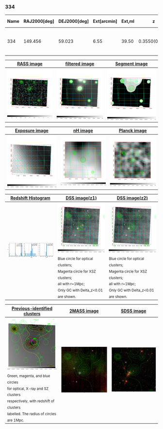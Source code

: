 <div STYLE="page-break-after: always;"></div>

### 334

|Name|RAJ2000[deg]|DEJ2000[deg] |Ext[arcmin]| Ext,ml | z | z_src| C|GC(XSZ,Delta_z<0.01)| GC(OPT,Delta_z<0.01)|GC| R_sig[arcmin] | R500[arcmin] | R500[Mpc]| CRsig[c/s] | CR500[c/s] |L500[1E44 erg/s]|F500[1E-12 erg/s/cm^2]| M500[1E14 Msun]|Tx[keV]|Cnt_sig|Beta|Rc[arcmin]|Comment|Alias|
|---|---|---|---|---|---|------|---|--------|---------|----------|---|---|---|---|---|---|---|---|---|---|---|---|---|---|
|334| 149.456| 59.023| 6.55| 39.50| 0.3550(0.005)| z1,| G| -| -| C, F20, N, SPI, W| 30.131| 4.612| 1.379| 0.222(0.061)| 0.195(0.053)| 17.459(6.348)| 4.094(1.488)| 10.81(1.73)| 10.48(1.08)| 249.7| 0.529(-0.021+0.046)| 4.384(-0.646+0.936)| -| t328|

|[RASS image](../image/334/334_img.pdf)|[filtered image](../image/334/334_fil.pdf)|[Segment image](../image/334/334_seg.pdf)|
|-------------------|--------------------|-------------------|
| <img src="../image/334/334_img.png" width="300">  | <img src="../image/334/334_fil.png" width="300">   | <img src="../image/334/334_seg.png" width="300">  |

|[Exposure image](../image/334/334_mex.pdf)| [nH image](../image/334/334_nh.pdf)| [Planck image](../image/334/334_p.pdf)|
|-------------------|--------------------|-------------------|
|<img src="../image/334/334_mex.png" width="300">   | <img src="../image/334/334_nh.png" width="300">    | <img src="../image/334/334_p.png" width="300"> |

|[Redshift Histogram](../image/334/334_zg.pdf) | [DSS image(z1)](../image/334/334_dss_z1.pdf)      |  [DSS image(z2)](../image/334/334_dss_z2.pdf)    |
|-------------------|--------------------|-------------------|
|<img src="../image/334/334_zg.png" width="300"> |<img src="../image/334/334_dss_z1.png" width="300"> <sub><br>Blue circle for optical clusters; <br>Magenta circle for XSZ clusters; <br>all with r=1Mpc; <br>Only GC with Delta_z<0.01 are shown. </sub>| <img src="../image/334/334_dss_z2.png" width="300"><sub><br>Blue circle for optical clusters; <br>Magenta circle for XSZ clusters; <br>all with r=1Mpc; <br>Only GC with Delta_z<0.01 are shown. </sub> |

|[Previous-identified clusters](../image/334/334_gc.pdf) | [2MASS image](../image/334/334_2mass.pdf)      |[SDSS image](../image/334/334_sdss.pdf)   |
|-------------------|-------------------|-------------------|
|<img src=../image/334/334_gc.png width="300"> <br><sub>Green, magenta, and blue circles <br>for optical, X-ray and SZ clusters <br>respectively, with redshift of clusters <br>labelled. The radius of circles <br>are 1Mpc.</sub>|<img src="../image/334/334_2mass.png" width="300">  | <img src="../image/334/334_sdss.png" width="300">  |




